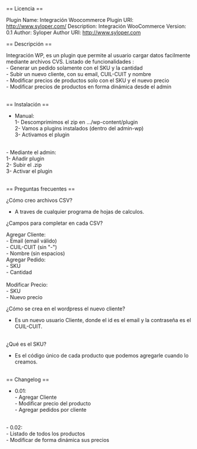  == Licencia == 

Plugin Name: Integración Woocommerce
Plugin URI: http://www.syloper.com/
Description: Integración WooCommerce
Version: 0.1
Author: Syloper
Author URI: http://www.syloper.com

== Descripción == 

Integración WP, es un plugin que permite al usuario cargar datos facilmente mediante archivos CVS.
Listado de funcionalidades :<br />
							- Generar un pedido solamente con el SKU y la cantidad <br />
							- Subir un nuevo cliente, con su email, CUIL-CUIT y nombre <br />
							- Modificar precios de productos solo con el SKU y el nuevo precio <br />
                            - Modificar precios de productos en forma dinámica desde el admin <br />
<br />

== Instalación == 

- Manual: <br />
    1- Descomprimimos el zip en .../wp-content/plugin <br />
    2- Vamos a plugins instalados (dentro del admin-wp) <br />
    3- Activamos el plugin

<br />
- Mediante el admin: <br />
     1- Añadir plugin <br />
     2- Subir el .zip <br />
     3- Activar el plugin <br />
<br /> 

== Preguntas frecuentes == 

¿Cómo creo archivos CSV? <br />

 - A traves de cualquier programa de hojas de calculos.<br />

¿Campos para completar en cada CSV?<br />

Agregar Cliente: <br /> 
                - Email (email válido)
<br />
                - CUIL-CUIT (sin "-")
<br />
                - Nombre (sin espacios)
<br /> 
Agregar Pedido: <br />
                - SKU
<br />
                - Cantidad
<br /> <br /> 
Modificar Precio:<br />
                - SKU
<br />
                - Nuevo precio
<br /> 

¿Cómo se crea en el wordpress el nuevo cliente? <br />

 - Es un nuevo usuario Cliente, donde el id es el email y la contraseña es el CUIL-CUIT.   

<br /> 
¿Qué es el SKU? <br />

 - Es el código único de cada producto que podemos agregarle cuando lo creamos. <br />

<br /> 
== Changelog ==

 - 0.01: <br />
           - Agregar Cliente <br /> 
           - Modificar precio del producto <br />
           - Agregar pedidos por cliente   <br />
<br />
 - 0.02: <br />
           - Listado de todos los productos <br /> 
           - Modificar de forma dinámica sus precios <br />
<br /> <br />
